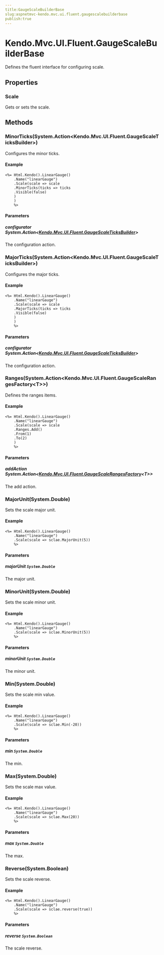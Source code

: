 ```yaml
---
title:GaugeScaleBuilderBase
slug:aspnetmvc-kendo.mvc.ui.fluent.gaugescalebuilderbase
publish:true
---
```


# Kendo.Mvc.UI.Fluent.GaugeScaleBuilderBase

Defines the fluent interface for configuring scale.

## Properties

### Scale
Gets or sets the scale.

## Methods

### MinorTicks(System.Action\<Kendo.Mvc.UI.Fluent.GaugeScaleTicksBuilder\>)
Configures the minor ticks.

#### Example
    <%= Html.Kendo().LinearGauge()
        .Name("linearGauge")
        .Scale(scale => scale
        .MinorTicks(ticks => ticks
        .Visible(false)
        )
        )
        %>

#### Parameters

##### configurator System.Action\<[Kendo.Mvc.UI.Fluent.GaugeScaleTicksBuilder](/api/wrappers/aspnet-mvc/Kendo.Mvc.UI.Fluent/GaugeScaleTicksBuilder)\>
The configuration action.

### MajorTicks(System.Action\<Kendo.Mvc.UI.Fluent.GaugeScaleTicksBuilder\>)
Configures the major ticks.

#### Example
    <%= Html.Kendo().LinearGauge()
        .Name("linearGauge")
        .Scale(scale => scale
        .MajorTicks(ticks => ticks
        .Visible(false)
        )
        )
        %>

#### Parameters

##### configurator System.Action\<[Kendo.Mvc.UI.Fluent.GaugeScaleTicksBuilder](/api/wrappers/aspnet-mvc/Kendo.Mvc.UI.Fluent/GaugeScaleTicksBuilder)\>
The configuration action.

### Ranges(System.Action\<Kendo.Mvc.UI.Fluent.GaugeScaleRangesFactory\<T\>\>)
Defines the ranges items.

#### Example
    <%= Html.Kendo().LinearGauge()
        .Name("linearGauge")
        .Scale(scale => scale
        .Ranges.Add()
        .From(1)
        .To(2)
        )
        %>

#### Parameters

##### addAction System.Action\<[Kendo.Mvc.UI.Fluent.GaugeScaleRangesFactory](/api/wrappers/aspnet-mvc/Kendo.Mvc.UI.Fluent/GaugeScaleRangesFactory)\<T\>\>
The add action.

### MajorUnit(System.Double)
Sets the scale major unit.

#### Example
    <%= Html.Kendo().LinearGauge()
        .Name("linearGauge")
        .Scale(scale => sclae.MajorUnit(5))
        %>

#### Parameters

##### majorUnit `System.Double`
The major unit.

### MinorUnit(System.Double)
Sets the scale minor unit.

#### Example
    <%= Html.Kendo().LinearGauge()
        .Name("linearGauge")
        .Scale(scale => sclae.MinorUnit(5))
        %>

#### Parameters

##### minorUnit `System.Double`
The minor unit.

### Min(System.Double)
Sets the scale min value.

#### Example
    <%= Html.Kendo().LinearGauge()
        .Name("linearGauge")
        .Scale(scale => sclae.Min(-20))
        %>

#### Parameters

##### min `System.Double`
The min.

### Max(System.Double)
Sets the scale max value.

#### Example
    <%= Html.Kendo().LinearGauge()
        .Name("linearGauge")
        .Scale(scale => sclae.Max(20))
        %>

#### Parameters

##### max `System.Double`
The max.

### Reverse(System.Boolean)
Sets the scale reverse.

#### Example
    <%= Html.Kendo().LinearGauge()
        .Name("linearGauge")
        .Scale(scale => sclae.reverse(true))
        %>

#### Parameters

##### reverse `System.Boolean`
The scale reverse.